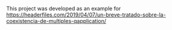This project was developed as an example for <https://headerfiles.com/2019/04/07/un-breve-tratado-sobre-la-coexistencia-de-multiples-qapplication/>
